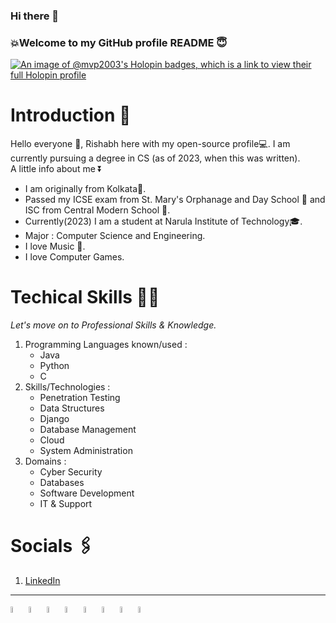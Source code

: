 ### Hi there 👋
### 💥Welcome to my GitHub profile README 😇
<!--
**mvp-2003/mvp-2003** is a ✨ _special_ ✨ repository because its `README.md` (this file) appears on your GitHub profile.

Here are some ideas to get you started:

- 🔭 I’m currently working on ...
- 🌱 I’m currently learning ...
- 👯 I’m looking to collaborate on ...
- 🤔 I’m looking for help with ...
- 💬 Ask me about ...
- 📫 How to reach me: ...
- 😄 Pronouns: ...
- ⚡ Fun fact: ...
-->

[![An image of @mvp2003's Holopin badges, which is a link to view their full Holopin profile](https://holopin.me/mvp2003)](https://holopin.io/@mvp2003)

# Introduction 📰

Hello everyone 👋, Rishabh here with my open-source profile💻. I am currently pursuing a degree in CS (as of 2023, when this was written).\
A little info about me ⏬
- I am originally from Kolkata📍. 
- Passed my ICSE exam from St. Mary's Orphanage and Day School 🏫 and ISC from Central Modern School 🏫.
-  Currently(2023) I am a student at Narula Institute of Technology🎓.
-  Major : Computer Science and Engineering.
-  I love Music 🎵.
-  I love Computer Games.

# Techical Skills 🧑‍💻

*Let's move on to Professional Skills & Knowledge.*

1. Programming Languages known/used :
   - Java
   - Python
   - C
2. Skills/Technologies :
   - Penetration Testing
   - Data Structures
   - Django
   - Database Management
   - Cloud
   - System Administration
3. Domains :
   - Cyber Security
   - Databases
   - Software Development
   - IT & Support

# Socials 🖇️

1. [LinkedIn](https://www.linkedin.com/in/rishabh-das-64a336215/)


--------------------------------------------------------------------------------------------------------------------------------------------------------------------------------------------------------------------

<img src="https://github.com/mvp-2003/mvp-2003/assets/113057571/c76c8b8b-c266-4518-8f2a-2f0768ebb1dc" width=5% height=5%>
<img src="https://github.com/mvp-2003/mvp-2003/assets/113057571/852e2130-29cc-4e5e-b7bc-168c0d630cfd" width=5% height=5%>
<img src="https://github.com/mvp-2003/mvp-2003/assets/113057571/fe71316f-1cab-4a41-8cc8-e17f8e3b6cb1" width=5% height=5%>
<img src="https://github.com/mvp-2003/mvp-2003/assets/113057571/9f39bd14-e896-4a3f-b08c-29eef1c93831" width=5% height=5%>
<img src="https://github.com/mvp-2003/mvp-2003/assets/113057571/97684228-0b6b-44e2-b360-552d47172fca" width=5% height=5%>
<img src="https://github.com/mvp-2003/mvp-2003/assets/113057571/f1388e73-163b-4ba0-9199-e5c3a897ec43" width=5% height=5%>
<img src="https://github.com/mvp-2003/mvp-2003/assets/113057571/82391a82-3c24-492d-a429-c3d0225aad62" width=5% height=5%>
<img src="https://github.com/mvp-2003/mvp-2003/assets/113057571/970da38f-09a5-435f-840f-f0fb6447a6da" width=5% height=5%>
<!--<img src="" width=5% height=5%>
<img src="" width=5% height=5%>
<img src="" width=5% height=5%>
<img src="" width=5% height=5%>
<img src="" width=5% height=5%>
<img src="" width=5% height=5%>-->
